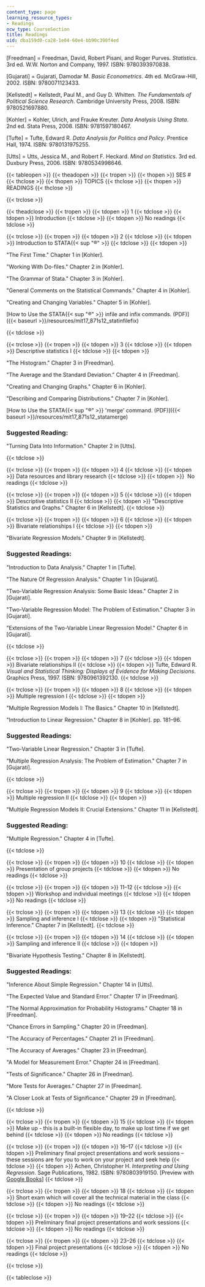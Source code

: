 ```yaml
---
content_type: page
learning_resource_types:
- Readings
ocw_type: CourseSection
title: Readings
uid: dba159d0-ca28-1e04-60e4-bb90c390f4ed
---
```


\[Freedman\] = Freedman, David, Robert Pisani, and Roger Purves. _Statistics_. 3rd ed. W.W. Norton and Company, 1997. ISBN: 9780393970838.

\[Gujarati\] = Gujarati, Damodar M. _Basic Econometrics_. 4th ed. McGraw-Hill, 2002. ISBN: 9780071123433.

\[Kellstedt\] = Kellstedt, Paul M., and Guy D. Whitten. _The Fundamentals of Political Science Research_. Cambridge University Press, 2008. ISBN: 9780521697880.

\[Kohler\] = Kohler, Ulrich, and Frauke Kreuter. _Data Analysis Using Stata_. 2nd ed. Stata Press, 2008. ISBN: 9781597180467.

\[Tufte\] = Tufte, Edward R. _Data Analysis for Politics and Policy_. Prentice Hall, 1974. ISBN: 9780131975255.

\[Utts\] = Utts, Jessica M., and Robert F. Heckard. _Mind on Statistics_. 3rd ed. Duxbury Press, 2006. ISBN: 9780534998646.

{{< tableopen >}}
{{< theadopen >}}
{{< tropen >}}
{{< thopen >}}
SES #
{{< thclose >}}
{{< thopen >}}
TOPICS
{{< thclose >}}
{{< thopen >}}
READINGS
{{< thclose >}}

{{< trclose >}}

{{< theadclose >}}
{{< tropen >}}
{{< tdopen >}}
1
{{< tdclose >}}
{{< tdopen >}}
Introduction
{{< tdclose >}}
{{< tdopen >}}
No readings
{{< tdclose >}}

{{< trclose >}}
{{< tropen >}}
{{< tdopen >}}
2
{{< tdclose >}}
{{< tdopen >}}
Introduction to STATA{{< sup "®" >}}
{{< tdclose >}}
{{< tdopen >}}


"The First Time." Chapter 1 in \[Kohler\].

"Working With Do-files." Chapter 2 in \[Kohler\].

"The Grammar of Stata." Chapter 3 in \[Kohler\].

"General Comments on the Statistical Commands." Chapter 4 in \[Kohler\].

"Creating and Changing Variables." Chapter 5 in \[Kohler\].

[How to Use the STATA{{< sup "®" >}} infile and infix commands. (PDF)]({{< baseurl >}}/resources/mit17_871s12_statinfilefix)


{{< tdclose >}}

{{< trclose >}}
{{< tropen >}}
{{< tdopen >}}
3
{{< tdclose >}}
{{< tdopen >}}
Descriptive statistics I
{{< tdclose >}}
{{< tdopen >}}


"The Histogram." Chapter 3 in \[Freedman\].

"The Average and the Standard Deviation." Chapter 4 in \[Freedman\].

"Creating and Changing Graphs." Chapter 6 in \[Kohler\].

"Describing and Comparing Distributions." Chapter 7 in \[Kohler\].

[How to Use the STATA{{< sup "®" >}} 'merge' command. (PDF)]({{< baseurl >}}/resources/mit17_871s12_statamerge)

### Suggested Reading:

"Turning Data Into Information." Chapter 2 in \[Utts\].


{{< tdclose >}}

{{< trclose >}}
{{< tropen >}}
{{< tdopen >}}
4
{{< tdclose >}}
{{< tdopen >}}
Data resources and library research
{{< tdclose >}}
{{< tdopen >}}
 No readings
{{< tdclose >}}

{{< trclose >}}
{{< tropen >}}
{{< tdopen >}}
5
{{< tdclose >}}
{{< tdopen >}}
Descriptive statistics II
{{< tdclose >}}
{{< tdopen >}}
"Descriptive Statistics and Graphs." Chapter 6 in \[Kellstedt\].
{{< tdclose >}}

{{< trclose >}}
{{< tropen >}}
{{< tdopen >}}
6
{{< tdclose >}}
{{< tdopen >}}
Bivariate relationships I
{{< tdclose >}}
{{< tdopen >}}


"Bivariate Regression Models." Chapter 9 in \[Kellstedt\].

### Suggested Readings:

"Introduction to Data Analysis." Chapter 1 in \[Tufte\].

"The Nature Of Regression Analysis." Chapter 1 in \[Gujarati\].

"Two-Variable Regression Analysis: Some Basic Ideas." Chapter 2 in \[Gujarati\].

"Two-Variable Regression Model: The Problem of Estimation." Chapter 3 in \[Gujarati\].

"Extensions of the Two-Variable Linear Regression Model." Chapter 6 in \[Gujarati\].


{{< tdclose >}}

{{< trclose >}}
{{< tropen >}}
{{< tdopen >}}
7
{{< tdclose >}}
{{< tdopen >}}
Bivariate relationships II
{{< tdclose >}}
{{< tdopen >}}
Tufte, Edward R. _Visual and Statistical Thinking: Displays of Evidence for Making Decisions_. Graphics Press, 1997. ISBN: 9780961392130.
{{< tdclose >}}

{{< trclose >}}
{{< tropen >}}
{{< tdopen >}}
8
{{< tdclose >}}
{{< tdopen >}}
Multiple regression I
{{< tdclose >}}
{{< tdopen >}}


"Multiple Regression Models I: The Basics." Chapter 10 in \[Kellstedt\].

"Introduction to Linear Regression." Chapter 8 in \[Kohler\]. pp. 181–96.

### Suggested Readings:

"Two-Variable Linear Regression." Chapter 3 in \[Tufte\].

"Multiple Regression Analysis: The Problem of Estimation." Chapter 7 in \[Gujarati\].


{{< tdclose >}}

{{< trclose >}}
{{< tropen >}}
{{< tdopen >}}
9
{{< tdclose >}}
{{< tdopen >}}
Multiple regression II
{{< tdclose >}}
{{< tdopen >}}


"Multiple Regression Models II: Crucial Extensions." Chapter 11 in \[Kellstedt\].

### Suggested Reading:

"Multiple Regression." Chapter 4 in \[Tufte\].


{{< tdclose >}}

{{< trclose >}}
{{< tropen >}}
{{< tdopen >}}
10
{{< tdclose >}}
{{< tdopen >}}
Presentation of group projects
{{< tdclose >}}
{{< tdopen >}}
No readings
{{< tdclose >}}

{{< trclose >}}
{{< tropen >}}
{{< tdopen >}}
11–12
{{< tdclose >}}
{{< tdopen >}}
Workshop and individual meetings
{{< tdclose >}}
{{< tdopen >}}
No readings
{{< tdclose >}}

{{< trclose >}}
{{< tropen >}}
{{< tdopen >}}
13
{{< tdclose >}}
{{< tdopen >}}
Sampling and inference I
{{< tdclose >}}
{{< tdopen >}}
"Statistical Inference." Chapter 7 in \[Kellstedt\].
{{< tdclose >}}

{{< trclose >}}
{{< tropen >}}
{{< tdopen >}}
14
{{< tdclose >}}
{{< tdopen >}}
Sampling and inference II
{{< tdclose >}}
{{< tdopen >}}


"Bivariate Hypothesis Testing." Chapter 8 in \[Kellstedt\].

### Suggested Readings:

"Inference About Simple Regression." Chapter 14 in \[Utts\].

"The Expected Value and Standard Error." Chapter 17 in \[Freedman\].

"The Normal Approximation for Probability Histograms." Chapter 18 in \[Freedman\].

"Chance Errors in Sampling." Chapter 20 in \[Freedman\].

"The Accuracy of Percentages." Chapter 21 in \[Freedman\].

"The Accuracy of Averages." Chapter 23 in \[Freedman\].

"A Model for Measurement Error." Chapter 24 in \[Freedman\].

"Tests of Significance." Chapter 26 in \[Freedman\].

"More Tests for Averages." Chapter 27 in \[Freedman\].

"A Closer Look at Tests of Significance." Chapter 29 in \[Freedman\].


{{< tdclose >}}

{{< trclose >}}
{{< tropen >}}
{{< tdopen >}}
15
{{< tdclose >}}
{{< tdopen >}}
Make up - this is a built-in flexible day, to make up lost time if we get behind
{{< tdclose >}}
{{< tdopen >}}
No readings
{{< tdclose >}}

{{< trclose >}}
{{< tropen >}}
{{< tdopen >}}
16–17
{{< tdclose >}}
{{< tdopen >}}
Preliminary final project presentations and work sessions – these sessions are for you to work on your project and seek help
{{< tdclose >}}
{{< tdopen >}}
Achen, Christopher H. _Interpreting and Using Regression_. Sage Publications, 1982. ISBN: 9780803919150. \[Preview with [Google Books](http://books.google.com/books?id=bd82ZBsSl5IC&printsec=frontcover)\]
{{< tdclose >}}

{{< trclose >}}
{{< tropen >}}
{{< tdopen >}}
18
{{< tdclose >}}
{{< tdopen >}}
Short exam which will cover all the technical material in the class
{{< tdclose >}}
{{< tdopen >}}
No readings
{{< tdclose >}}

{{< trclose >}}
{{< tropen >}}
{{< tdopen >}}
19–22
{{< tdclose >}}
{{< tdopen >}}
Preliminary final project presentations and work sessions
{{< tdclose >}}
{{< tdopen >}}
No readings
{{< tdclose >}}

{{< trclose >}}
{{< tropen >}}
{{< tdopen >}}
23–26
{{< tdclose >}}
{{< tdopen >}}
Final project presentations
{{< tdclose >}}
{{< tdopen >}}
No readings
{{< tdclose >}}

{{< trclose >}}

{{< tableclose >}}